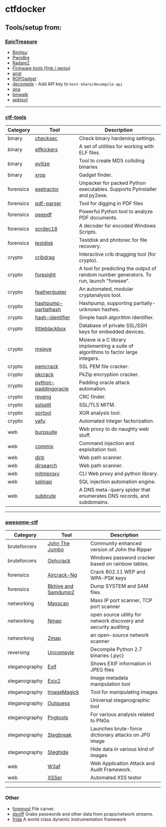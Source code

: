 # ctfdocker


## Tools/setup from:
### [EpicTreasure](https://github.com/ctfhacker/EpicTreasure)
* [Binjitsu](https://github.com/binjitsu/binjitsu)
* [Pwndbg](https://github.com/zachriggle/pwndbg)
* [Radare2](https://github.com/radare/radare2)
* [Firmware tools (fmk / qemu)](http://reverseengineering.stackexchange.com/questions/8829/cross-debugging-for-mips-elf-with-qemu-toolchain)
* [angr](https://github.com/angr/angr)
* [ROPGadget](https://github.com/JonathanSalwan/ROPgadget)
* [decompile](https://retdec.com/) - Add API key to `host-share/decompile-api`
* [qira](https://qira.me)
* [binwalk](https://github.com/devttys0/binwalk)
* [apktool](http://ibotpeaches.github.io/Apktool/)
---
### [ctf-tools](https://github.com/zardus/ctf-tools)
| Category | Tool | Description |
|----------|------|-------------|
| binary | [checksec](https://github.com/slimm609/checksec.sh) | Check binary hardening settings. |
| binary | [elfkickers](http://www.muppetlabs.com/~breadbox/software/elfkickers.html) | A set of utilities for working with ELF files. |
| binary | [evilize](http://www.mathstat.dal.ca/~selinger/md5collision/) | Tool to create MD5 colliding binaries |
| binary | [xrop](https://github.com/acama/xrop) | Gadget finder. |
| forensics | [exetractor](https://github.com/kholia/exetractor-clone) | Unpacker for packed Python executables. Supports PyInstaller and py2exe. |
| forensics | [pdf-parser](http://blog.didierstevens.com/programs/pdf-tools/) | Tool for digging in PDF files |
| forensics | [peepdf](https://github.com/jesparza/peepdf) | Powerful Python tool to analyze PDF documents. |
| forensics | [scrdec18](https://gist.github.com/bcse/1834878) | A decoder for encoded Windows Scripts. |
| forensics | [testdisk](http://www.cgsecurity.org/wiki/TestDisk) | Testdisk and photorec for file recovery. |
| crypto | [cribdrag](https://github.com/SpiderLabs/cribdrag) | Interactive crib dragging tool (for crypto). |
| crypto | [foresight](https://github.com/ALSchwalm/foresight) | A tool for predicting the output of random number generators. To run, launch "foresee". |
| crypto | [featherduster](https://github.com/nccgroup/featherduster) |  An automated, modular cryptanalysis tool. |
| crypto | [hashpump-partialhash](https://github.com/mheistermann/HashPump-partialhash) | Hashpump, supporting partially-unknown hashes. |
| crypto | [hash-identifier](https://code.google.com/p/hash-identifier/source/checkout) | Simple hash algorithm identifier. |
| crypto | [littleblackbox](https://github.com/devttys0/littleblackbox) | Database of private SSL/SSH keys for embedded devices. |
| crypto | [msieve](http://sourceforge.net/projects/msieve/) | Msieve is a C library implementing a suite of algorithms to factor large integers. |
| crypto | [pemcrack](https://github.com/robertdavidgraham/pemcrack) | SSL PEM file cracker. |
| crypto | [pkcrack](https://www.unix-ag.uni-kl.de/~conrad/krypto/pkcrack.html) | PkZip encryption cracker. |
| crypto | [python-paddingoracle](https://github.com/mwielgoszewski/python-paddingoracle) | Padding oracle attack automation. |
| crypto | [reveng](http://reveng.sourceforge.net/) | CRC finder. |
| crypto | [sslsplit](https://github.com/droe/sslsplit) | SSL/TLS MITM. |
| crypto | [xortool](https://github.com/hellman/xortool) | XOR analysis tool. |
| crypto | [yafu](http://sourceforge.net/projects/yafu/) | Automated integer factorization. |
| web | [burpsuite](http://portswigger.net/burp) | Web proxy to do naughty web stuff. |
| web | [commix](https://github.com/stasinopoulos/commix) | Command injection and exploitation tool. |
| web | [dirb](http://dirb.sourceforge.net/) | Web path scanner. |
| web | [dirsearch](https://github.com/maurosoria/dirsearch) | Web path scanner. |
| web | [mitmproxy](https://mitmproxy.org/) | CLI Web proxy and python library.  |
| web | [sqlmap](http://sqlmap.org/) | SQL injection automation engine. |
| web | [subbrute](https://github.com/TheRook/subbrute) | A DNS meta-query spider that enumerates DNS records, and subdomains. |
---
### [awesome-ctf](https://github.com/apsdehal/awesome-ctf)
| Category | Tool | Description |
|----------|------|-------------|
| bruteforcers | [John The Jumbo](https://github.com/magnumripper/JohnTheRipper) | Community enhanced version of John the Ripper |
| bruteforcers | [Ophcrack](http://ophcrack.sourceforge.net/) | Windows password cracker based on rainbow tables. |
| forensics | [Aircrack-Ng](http://www.aircrack-ng.org/) | Crack 802.11 WEP and WPA-PSK keys |
| forensics | [Bkhive and Samdump2](http://sourceforge.net/projects/ophcrack/files/samdump2/) | Dump SYSTEM and SAM files |
| networking | [Masscan](https://github.com/robertdavidgraham/masscan) | Mass IP port scanner, TCP port scanner |
| networking | [Nmap](https://nmap.org/) | open source utility for network discovery and security auditing |
| networking | [Zmap](https://zmap.io/) | an open-source network scanner |
| reversing | [Uncompyle](https://github.com/gstarnberger/uncompyle) | Decompile Python 2.7 binaries (.pyc) |
| steganography | [Exif](http://manpages.ubuntu.com/manpages/trusty/man1/exif.1.html) | Shows EXIF information in JPEG files |
| steganography | [Exiv2](http://www.exiv2.org/manpage.html) | Image metadata manipulation tool |
| steganography | [ImageMagick](http://www.imagemagick.org/script/index.php) | Tool for manipulating images |
| steganography | [Outguess](https://www.freebsd.org/cgi/man.cgi?query=outguess+&apropos=0&sektion=0&manpath=FreeBSD+Ports+5.1-RELEASE&format=html) | Universal steganographic tool |
| steganography | [Pngtools](http://www.stillhq.com/pngtools/) | For various analysis related to PNGs |
| steganography | [Stegbreak](https://linux.die.net/man/1/stegbreak) | Launches brute-force dictionary attacks on JPG image |
| steganography | [Steghide](http://steghide.sourceforge.net/) | Hide data in various kind of images |
| web | [W3af](https://github.com/andresriancho/w3af) | Web Application Attack and Audit Framework. |
| web | [XSSer](http://xsser.sourceforge.net/) | Automated XSS testor |
---
### Other
* [foremost](http://foremost.sourceforge.net/) File carver.
* [dsniff](http://www.monkey.org/~dugsong/dsniff/) Grabs passwords and other data from pcaps/network streams.
* [frida](http://www.frida.re/) A world-class dynamic instrumentation framework

